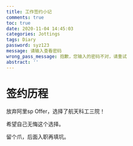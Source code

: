 ```yaml
---
title: 工作签约小记
comments: true
toc: true
date: 2020-11-04 14:45:03
categories: Jottings
tags: Diary
password: syz123
message: 请输入查看密码
wrong_pass_message: 抱歉，您输入的密码不对，请重试
abstract: ''
---
```


# 签约历程

放弃阿里sp Offer，选择了航天科工三院！

希望自己无悔这个选择。

留个爪，后面入职再填坑。